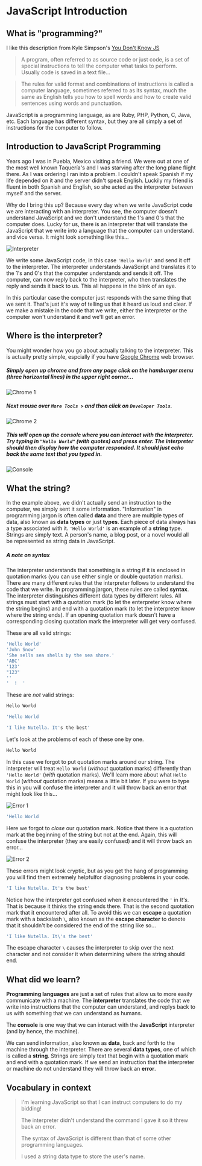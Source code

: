 # JavaScript Introduction

## What is "programming?"

I like this description from Kyle Simpson's [You Don't Know JS](https://github.com/getify/You-Dont-Know-JS/blob/1st-ed/up%20%26%20going/ch1.md#code)

> A program, often referred to as source code or just code, is a set of special instructions to tell the computer what tasks to perform. Usually code is saved in a text file...

> The rules for valid format and combinations of instructions is called a computer language, sometimes referred to as its syntax, much the same as English tells you how to spell words and how to create valid sentences using words and punctuation.

JavaScript is a programming language, as are Ruby, PHP, Python, C, Java, etc. Each language has different syntax, but they are all simply a set of instructions for the computer to follow.

## Introduction to JavaScript Programming

Years ago I was in Puebla, Mexico visiting a friend. We were out at one of the most well known Taquería's and I was starving after the long plane flight there. As I was ordering I ran into a problem. I couldn't speak Spanish if my life depended on it and the server didn't speak English. Luckily my friend is fluent in both Spanish and English, so she acted as the interpreter between myself and the server.

Why do I bring this up? Because every day when we write JavaScript code we are interacting with an interpreter. You see, the computer doesn't understand JavaScript and we don't understand the 1's and 0's that the computer does. Lucky for us, there is an interpreter that will translate the JavaScript that we write into a language that the computer can understand. and vice versa. It might look something like this...

![Interpreter](pictures/interpreter.jpg)

We write some JavaScript code, in this case `'Hello World'` and send it off to the interpreter. The interpreter understands JavaScript and translates it to the 1's and 0's that the computer understands and sends it off. The computer, can now reply back to the interpreter, who then translates the reply and sends it back to us. This all happens in the blink of an eye.

In this particular case the computer just responds with the same thing that we sent it. That's just it's way of telling us that it heard us loud and clear. If we make a mistake in the code that we write, either the interpreter or the computer won't understand it and we'll get an error.

## Where is the interpreter?

You might wonder how you go about actually talking to the interpreter. This is actually pretty simple, espcially if you have [Google Chrome](https://www.google.com/chrome) web browser.

##### Simply open up chrome and from any page click on the hamburger menu (three horizontal lines) in the upper right corner...

![Chrome 1](pictures/chrome1.jpg)

##### Next mouse over `More Tools >` and then click on `Developer Tools`.

![Chrome 2](pictures/chrome2.jpg)

##### This will open up the **console** where you can interact with the interpreter. Try typing in `"Hello World"` (with quotes) and press enter. The interpreter should then display how the computer responded. It should just echo back the same text that you typed in.

![Console](pictures/console.jpg)

## What the string?

In the example above, we didn't actually send an instruction to the computer, we simply sent it some information. "Information" in programming jargon is often called **data** and there are multiple types of data, also known as **data types** or just **types**. Each piece of data always has a type associated with it. `'Hello World'` is an example of a **string** type. Strings are simply text. A person's name, a blog post, or a novel would all be represented as string data in JavaScript.

##### A note on syntax

The interpreter understands that something is a string if it is enclosed in quotation marks (you can use either single or double quotation marks). There are many different rules that the interpreter follows to understand the code that we write. In programming jargon, these rules are called **syntax**. The interpreter distinguishes different data types by different rules. All strings must start with a quotation mark (to let the enterpreter know where the string begins) and end with a quotation mark (to let the interpreter know where the string ends). If an opening quotation mark doesn't have a corresponding closing quotation mark the interpreter will get very confused.

These are all valid strings:

```js
'Hello World'
'John Snow'
'She sells sea shells by the sea shore.'
'ABC'
'123'
"123"
''
'  !  '
```

These are *not* valid strings:

```js
Hello World
```
```js
'Hello World
```
```js
'I like Nutella. It's the best'
```

Let's look at the problems of each of these one by one.

```js
Hello World
```
In this case we forgot to put quotation marks around our string. The interpreter will treat `Hello World` (*without* quotation marks) differently than `'Hello World'` (*with* quotation marks). We'll learn more about what `Hello World` (*without* quotation marks) means a little bit later. If you were to type this in you will confuse the interpreter and it will throw back an error that might look like this...

![Error 1](pictures/error1.jpg)

```js
'Hello World
```
Here we forgot to *close* our quotation mark. Notice that there is a quotation mark at the beginning of the string but not at the end. Again, this will confuse the interpreter (they are easily confused) and it will throw back an error...

![Error 2](pictures/error2.jpg)

These errors might look cryptic, but as you get the hang of programming you will find them extremely helpfulfor diagnosing problems in your code.

```js
'I like Nutella. It's the best'
```

Notice how the interpreter got confused when it encountered the `'` in *It's*. That is because it thinks the string ends there. That is the second quotation mark that it encountered after all. To avoid this we can **escape** a quotation mark with a backslash `\`, also known as the **escape character** to denote that it shouldn't be considered the end of the string like so...

```js
'I like Nutella. It\'s the best'
```
The escape character `\` causes the interpreter to skip over the next character and not consider it when determining where the string should end.

## What did we learn?
**Programming languages** are just a set of rules that allow us to more easily communicate with a machine. The **interpreter** translates the code that we write into instructions that the computer can understand, and replys back to us with something that we can understand as humans.

The **console** is one way that we can interact with the **JavaScript** interpreter (and by hence, the machine).

We can send information, also known as **data**, back and forth to the machine through the interpreter. There are several **data types**, one of which is called a **string**. Strings are simply text that begin with a quotation mark and end with a quotation mark. If we send an instruction that the interpreter or machine do not understand they will throw back an **error**.

## Vocabulary in context
> I'm learning JavaScript so that I can instruct computers to do my bidding!
>
> The interpreter didn't understand the command I gave it so it threw back an error.
>
> The syntax of JavaScript is different than that of some other programming languages.
>
> I used a string data type to store the user's name.

<!--
## JavaScript is a calculator

I like to think about JavaScript as a really fancy calculator that your browser uses to manipulate information. At the end of the day, everything we do with JavaScript is manipulation of information, so it makes sense to start out with the different types of information we might want to manipulate.

JavaScript has a notion of **types**, which are different categories of information that we can manipulate. In our introduction we are going to talk about *three* of the most important types in JavaScript. Those types are: numbers, strings and booleans.

## Numbers

JavaScript numbers are pretty much the same as numbers that we'd use to calculate things with a calculator. We can perform **operations** on them, like addition, subtraction, multiplication, etc.

Our JavaScript code is made up of a series of **expressions** like the one below:

```js
2+2
```

In the expression above, we are adding two different numbers together. Expressions in JavaScript can often be simplified, or **evaluated**. For example, `2+2` is evaluated to another number, `4`. Simple enough eh?

If you remember back to your arithmetic days, there is a special order in which mathematical operations are performed. Do you Remember *PEMDAS* or *please excuse my dear aunt sally*? These are easy ways to remember the order in which mathematical operations are done. The order is:

1. Parentheses
2. Exponents
3. Multiplication / Division
4. Addition / Subtraction

This is all the math you will ever need to know to become a web developer. Let's look at the following JavaScript expression:

```js
2+2*3
```

JavaScript is not smart. It can't evaluate this expression all at once. It has to break it down into parts, and do one operation at a time. Based on the order of operations we laid out above here are the steps JavaScript will take.

1. `2*3` is equal to `6`. The multiplication is done first because it has a higher precedence than addition.
2. After the multiplication calculation is complete, the expression will look like: `2+6`. This is simple enough. Now JavaScript will do the addition and get a final value of `8`.
 -->